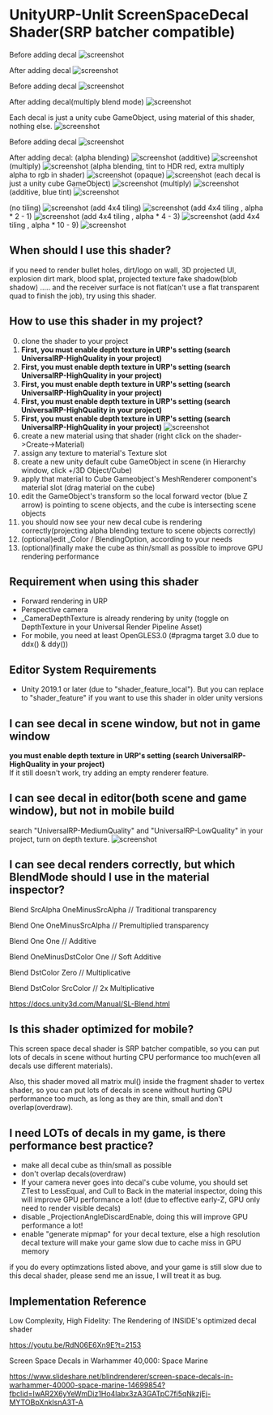 UnityURP-Unlit ScreenSpaceDecal Shader(SRP batcher compatible)
======================
Before adding decal
![screenshot](https://i.imgur.com/E77sKyD.png)

After adding decal
![screenshot](https://i.imgur.com/jYRTqpR.png)

Before adding decal
![screenshot](https://i.imgur.com/dyFj5h1.png)

After adding decal(multiply blend mode)
![screenshot](https://i.imgur.com/ptjzwPK.png)

Each decal is just a unity cube GameObject, using material of this shader, nothing else.
![screenshot](https://i.imgur.com/m4F0N5t.png)

Before adding decal
![screenshot](https://imgur.com/ZWIzkdR.png)

After adding decal:
(alpha blending)
![screenshot](https://imgur.com/EqsxFC9.png)
(additive)
![screenshot](https://imgur.com/EluE9Dx.png)
(multiply)
![screenshot](https://imgur.com/P2tJqKs.png)
(alpha blending, tint to HDR red, extra multiply alpha to rgb in shader)
![screenshot](https://imgur.com/xIjdKvW.png)
(opaque)
![screenshot](https://imgur.com/c3fInsS.png)
(each decal is just a unity cube GameObject)
![screenshot](https://imgur.com/WE6AqYP.png)
(multiply)
![screenshot](https://imgur.com/lGE6qr3.png)
(additive, blue tint)
![screenshot](https://imgur.com/5LwT7Xe.png)

(no tiling)
![screenshot](https://i.imgur.com/qDMqClk.png)
(add 4x4 tiling)
![screenshot](https://i.imgur.com/ux8aYKO.png)
(add 4x4 tiling , alpha * 2 - 1)
![screenshot](https://i.imgur.com/PlXZSf8.png)
(add 4x4 tiling , alpha * 4 - 3)
![screenshot](https://i.imgur.com/wmaM748.png)
(add 4x4 tiling , alpha * 10 - 9)
![screenshot](https://i.imgur.com/k4ily3Y.png)

When should I use this shader?
-------------------
if you need to render bullet holes, dirt/logo on wall, 3D projected UI, explosion dirt mark, blood splat,  projected texture fake shadow(blob shadow) ..... and the receiver surface is not flat(can't use a flat transparent quad to finish the job), try using this shader.

How to use this shader in my project?
-------------------
0. clone the shader to your project
1. **First, you must enable depth texture in URP's setting (search UniversalRP-HighQuality in your project)**
1. **First, you must enable depth texture in URP's setting (search UniversalRP-HighQuality in your project)**
1. **First, you must enable depth texture in URP's setting (search UniversalRP-HighQuality in your project)**
1. **First, you must enable depth texture in URP's setting (search UniversalRP-HighQuality in your project)**
1. **First, you must enable depth texture in URP's setting (search UniversalRP-HighQuality in your project)**
![screenshot](https://i.imgur.com/3huI5E9.png)
2. create a new material using that shader (right click on the shader->Create->Material)
3. assign any texture to material's Texture slot
4. create a new unity default cube GameObject in scene (in Hierarchy window, click +/3D Object/Cube)
5. apply that material to Cube Gameobject's MeshRenderer component's material slot (drag material on the cube)
6. edit the GameObject's transform so the local forward vector (blue Z arrow) is pointing to scene objects, and the cube is intersecting scene objects
7. you should now see your new decal cube is rendering correctly(projecting alpha blending texture to scene objects correctly)
8. (optional)edit _Color / BlendingOption, according to your needs
9. (optional)finally make the cube as thin/small as possible to improve GPU rendering performance

Requirement when using this shader
-------------------
- Forward rendering in URP
- Perspective camera
- _CameraDepthTexture is already rendering by unity (toggle on DepthTexture in your Universal Render Pipeline Asset)
- For mobile, you need at least OpenGLES3.0 (#pragma target 3.0 due to ddx() & ddy())

Editor System Requirements
-------------------
- Unity 2019.1 or later (due to "shader_feature_local"). But you can replace to "shader_feature" if you want to use this shader in older unity versions

I can see decal in scene window, but not in game window
-------------------
**you must enable depth texture in URP's setting (search UniversalRP-HighQuality in your project)**  
If it still doesn't work, try adding an empty renderer feature.

I can see decal in editor(both scene and game window), but not in mobile build
-------------------
search "UniversalRP-MediumQuality" and "UniversalRP-LowQuality" in your project, turn on depth texture.
![screenshot](https://i.imgur.com/BN7962k.png)

I can see decal renders correctly, but which BlendMode should I use in the material inspector?
-------------------
Blend SrcAlpha OneMinusSrcAlpha // Traditional transparency

Blend One OneMinusSrcAlpha // Premultiplied transparency

Blend One One // Additive

Blend OneMinusDstColor One // Soft Additive

Blend DstColor Zero // Multiplicative

Blend DstColor SrcColor // 2x Multiplicative

https://docs.unity3d.com/Manual/SL-Blend.html

Is this shader optimized for mobile?
-------------------
This screen space decal shader is SRP batcher compatible, so you can put lots of decals in scene without hurting CPU performance too much(even all decals use different materials).

Also, this shader moved all matrix mul() inside the fragment shader to vertex shader, so you can put lots of decals in scene without hurting GPU performance too much, as long as they are thin, small and don't overlap(overdraw).

I need LOTs of decals in my game, is there performance best practice?
-------------------
- make all decal cube as thin/small as possible
- don't overlap decals(overdraw)
- If your camera never goes into decal's cube volume, you should set ZTest to LessEqual, and Cull to Back in the material inspector, doing this will improve GPU performance a lot! (due to effective early-Z, GPU only need to render visible decals)
- disable _ProjectionAngleDiscardEnable, doing this will improve GPU performance a lot!
- enable "generate mipmap" for your decal texture, else a high resolution decal texture will make your game slow due to cache miss in GPU memory

if you do every optimzations listed above, and your game is still slow due to this decal shader, please send me an issue, I will treat it as bug.

Implementation Reference
-------------------
Low Complexity, High Fidelity: The Rendering of INSIDE's optimized decal shader

https://youtu.be/RdN06E6Xn9E?t=2153

Screen Space Decals in Warhammer 40,000: Space Marine

https://www.slideshare.net/blindrenderer/screen-space-decals-in-warhammer-40000-space-marine-14699854?fbclid=IwAR2X6yYeWmDiz1Ho4labx3zA3GATpC7fi5qNkzjEj-MYTOBpXnkIsnA3T-A


